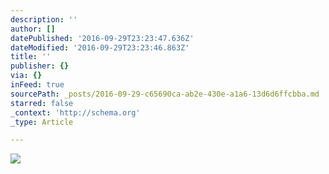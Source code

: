 ```yaml
---
description: ''
author: []
datePublished: '2016-09-29T23:23:47.636Z'
dateModified: '2016-09-29T23:23:46.863Z'
title: ''
publisher: {}
via: {}
inFeed: true
sourcePath: _posts/2016-09-29-c65690ca-ab2e-430e-a1a6-13d6d6ffcbba.md
starred: false
_context: 'http://schema.org'
_type: Article

---
```

![](https://the-grid-user-content.s3-us-west-2.amazonaws.com/f67368a0-5b42-4501-8848-05c9ee29fed7.jpg)